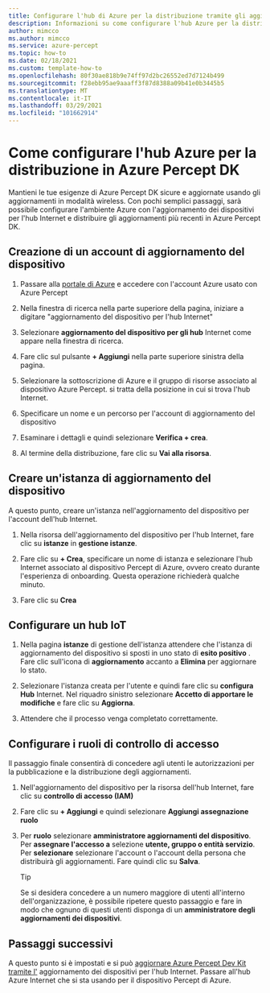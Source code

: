 ```yaml
---
title: Configurare l'hub di Azure per la distribuzione tramite gli aggiornamenti dell'aria
description: Informazioni su come configurare l'hub Azure per la distribuzione degli aggiornamenti tramite l'aria in Azure Percept DK
author: mimcco
ms.author: mimcco
ms.service: azure-percept
ms.topic: how-to
ms.date: 02/18/2021
ms.custom: template-how-to
ms.openlocfilehash: 80f30ae818b9e74ff97d2bc26552ed7d7124b499
ms.sourcegitcommit: f28ebb95ae9aaaff3f87d8388a09b41e0b3445b5
ms.translationtype: MT
ms.contentlocale: it-IT
ms.lasthandoff: 03/29/2021
ms.locfileid: "101662914"
---
```

# <a name="how-to-set-up-azure-iot-hub-to-deploy-over-the-air-updates-to-your-azure-percept-dk"></a>Come configurare l'hub Azure per la distribuzione in Azure Percept DK
Mantieni le tue esigenze di Azure Percept DK sicure e aggiornate usando gli aggiornamenti in modalità wireless. Con pochi semplici passaggi, sarà possibile configurare l'ambiente Azure con l'aggiornamento dei dispositivi per l'hub Internet e distribuire gli aggiornamenti più recenti in Azure Percept DK.

## <a name="create-a-device-update-account"></a>Creazione di un account di aggiornamento del dispositivo

1. Passare alla [portale di Azure](https://portal.azure.com) e accedere con l'account Azure usato con Azure Percept 

1. Nella finestra di ricerca nella parte superiore della pagina, iniziare a digitare "aggiornamento del dispositivo per l'hub Internet"

1. Selezionare **aggiornamento del dispositivo per gli hub** Internet come appare nella finestra di ricerca.

1. Fare clic sul pulsante **+ Aggiungi** nella parte superiore sinistra della pagina.

1. Selezionare la sottoscrizione di Azure e il gruppo di risorse associato al dispositivo Azure Percept. si tratta della posizione in cui si trova l'hub Internet.

1. Specificare un nome e un percorso per l'account di aggiornamento del dispositivo

1. Esaminare i dettagli e quindi selezionare **Verifica + crea**.
 
1. Al termine della distribuzione, fare clic su **Vai alla risorsa**.
 
## <a name="create-a-device-update-instance"></a>Creare un'istanza di aggiornamento del dispositivo
A questo punto, creare un'istanza nell'aggiornamento del dispositivo per l'account dell'hub Internet.

1. Nella risorsa dell'aggiornamento del dispositivo per l'hub Internet, fare clic su **istanze** in **gestione istanze**.
 
1. Fare clic su **+ Crea**, specificare un nome di istanza e selezionare l'hub Internet associato al dispositivo Percept di Azure, ovvero creato durante l'esperienza di onboarding. Questa operazione richiederà qualche minuto.
 
1. Fare clic su **Crea**

## <a name="configure-iot-hub"></a>Configurare un hub IoT

1. Nella pagina **istanze** di gestione dell'istanza attendere che l'istanza di aggiornamento del dispositivo si sposti in uno stato di **esito positivo** . Fare clic sull'icona di **aggiornamento** accanto a **Elimina** per aggiornare lo stato.
 
1. Selezionare l'istanza creata per l'utente e quindi fare clic su **configura Hub** Internet. Nel riquadro sinistro selezionare **Accetto di apportare le modifiche** e fare clic su **Aggiorna**.
 
1. Attendere che il processo venga completato correttamente.
 
## <a name="configure-access-control-roles"></a>Configurare i ruoli di controllo di accesso
Il passaggio finale consentirà di concedere agli utenti le autorizzazioni per la pubblicazione e la distribuzione degli aggiornamenti.

1. Nell'aggiornamento del dispositivo per la risorsa dell'hub Internet, fare clic su **controllo di accesso (IAM)**
 
2. Fare clic su **+ Aggiungi** e quindi selezionare **Aggiungi assegnazione ruolo**
 
3. Per **ruolo** selezionare **amministratore aggiornamenti del dispositivo**. Per **assegnare l'accesso a** selezione **utente, gruppo o entità servizio**. Per **selezionare** selezionare l'account o l'account della persona che distribuirà gli aggiornamenti. Fare quindi clic su **Salva**. 

    > [!TIP]
    > Se si desidera concedere a un numero maggiore di utenti all'interno dell'organizzazione, è possibile ripetere questo passaggio e fare in modo che ognuno di questi utenti disponga di un **amministratore degli aggiornamenti dei dispositivi**.

## <a name="next-steps"></a>Passaggi successivi

A questo punto si è impostati e si può [aggiornare Azure Percept Dev Kit tramite l'](./how-to-update-over-the-air.md) aggiornamento dei dispositivi per l'hub Internet. Passare all'hub Azure Internet che si sta usando per il dispositivo Percept di Azure.